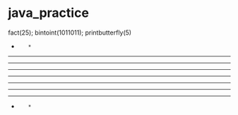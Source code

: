 # java_practice
fact(25);
bintoint(1011011);
printbutterfly(5)  
*        *
**      **
***    ***
****  ****
**********
****  ****
***    ***
**      **
*        *
